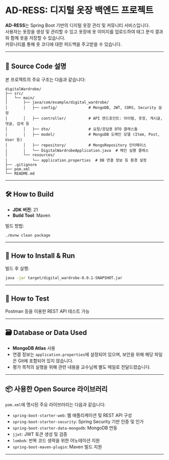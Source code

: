 # AD-RESS: 디지털 옷장 백엔드 프로젝트

**AD-RESS**는 Spring Boot 기반의 디지털 옷장 관리 및 커뮤니티 서비스입니다.  
사용자는 옷장을 생성 및 관리할 수 있고 옷장에 옷 이미지를 업로드하여 태그 분석 결과와 함께 옷을 저장할 수 있습니다. <br> 커뮤니티를 통해 옷 코디에 대한 피드백을 주고받을 수 있습니다.

---

## 📁 Source Code 설명

본 프로젝트의 주요 구조는 다음과 같습니다:

```
digitalWardrobe/
├── src/
│   └── main/
│       ├── java/com/example/digital_wardrobe/
│       │   ├── config/              # MongoDB, JWT, CORS, Security 설정
│       │   ├── controller/          # API 엔드포인트: 아이템, 옷장, 게시글, 댓글, 검색 등
│       │   ├── dto/                 # 요청/응답용 DTO 클래스들
│       │   ├── model/               # MongoDB 도메인 모델 (Item, Post, User 등)
│       │   ├── repository/          # MongoRepository 인터페이스
│       │   └── DigitalWardrobeApplication.java  # 메인 실행 클래스
│       └── resources/
│           └── application.properties  # DB 연결 정보 등 환경 설정
├── .gitignore
├── pom.xml
└── README.md
```

---

## 🛠️ How to Build

- **JDK 버전**: 21
- **Build Tool**: Maven

빌드 방법:

```bash
./mvnw clean package
```

---

## 🚀 How to Install & Run

빌드 후 실행:

```bash
java -jar target/digital_wardrobe-0.0.1-SNAPSHOT.jar
```

---

## 🧪 How to Test

 Postman 등을 이용한 REST API 테스트 가능


---

## 🗃️ Database or Data Used

- **MongoDB Atlas** 사용
- 연결 정보는 `application.properties`에 설정되어 있으며, 보안을 위해 해당 파일은 Git에 포함되어 있지 않습니다.
- 평가 목적의 실행을 위해 관련 내용을 교수님께 별도 메일로 전달드렸습니다.

---

## 📦 사용한 Open Source 라이브러리

`pom.xml`에 명시된 주요 라이브러리는 다음과 같습니다:

- `spring-boot-starter-web`: 웹 애플리케이션 및 REST API 구성
- `spring-boot-starter-security`: Spring Security 기반 인증 및 인가
- `spring-boot-starter-data-mongodb`: MongoDB 연동
- `jjwt`: JWT 토큰 생성 및 검증
- `lombok`: 반복 코드 생략을 위한 어노테이션 지원
- `spring-boot-maven-plugin`: Maven 빌드 지원

---
